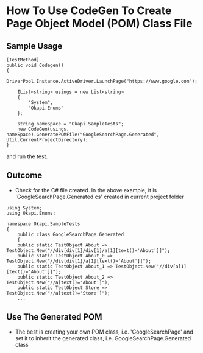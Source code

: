 # How To Use CodeGen To Create Page Object Model (POM) Class File

## Sample Usage
````
[TestMethod]
public void Codegen()
{
    DriverPool.Instance.ActiveDriver.LaunchPage("https://www.google.com");
            
    IList<string> usings = new List<string>
    {
        "System",
        "Okapi.Enums"
    };

    string nameSpace = "Okapi.SampleTests";
    new CodeGen(usings, nameSpace).GeneratePOMFile("GoogleSearchPage.Generated", Util.CurrentProjectDirectory);            
}
````

and run the test.

## Outcome
* Check for the C# file created. In the above example, it is 'GoogleSearchPage.Generated.cs' created in current project folder

```
using System;
using Okapi.Enums;

namespace Okapi.SampleTests
{
    public class GoogleSearchPage.Generated
    {		
	public static TestObject About => TestObject.New("//div[div[1]/div[1]/a[1][text()='About']]");
	public static TestObject About_0 => TestObject.New("//div[div[1]/a[1][text()='About']]");
	public static TestObject About_1 => TestObject.New("//div[a[1][text()='About']]");
	public static TestObject About_2 => TestObject.New("//a[text()='About']");
	public static TestObject Store => TestObject.New("//a[text()='Store']");
	...
```

## Use The Generated POM
* The best is creating your own POM class, i.e. 'GoogleSearchPage' and set it to inherit the generated class, i.e. GoogleSearchPage.Generated class
